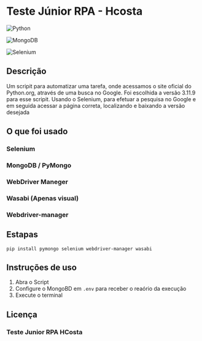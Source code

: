 # Teste Júnior RPA - Hcosta 

![Python](https://img.shields.io/badge/python-3670A0?style=for-the-badge&logo=python&logoColor=ffdd54)

![MongoDB](https://img.shields.io/badge/MongoDB-%234ea94b.svg?style=for-the-badge&logo=mongodb&logoColor=white)

![Selenium](https://img.shields.io/badge/-selenium-%43B02A?style=for-the-badge&logo=selenium&logoColor=white)

## Descrição 
Um scripit para automatizar uma tarefa, onde acessamos o site oficial do Python.org, através de uma busca no Google.
Foi escolhida a versão 3.11.9 para esse scripit.
Usando o Selenium, para efetuar a pesquisa no Google e em seguida acessar a página correta, localizando e baixando a versão desejada

## O que foi usado
### Selenium
### MongoDB / PyMongo
### WebDriver Maneger
### Wasabi (Apenas visual)
### Webdriver-manager

## Estapas

``` pip install pymongo selenium webdriver-manager wasabi ```

## Instruções de uso

1. Abra o Script
2. Configure o MongoBD em ```.env``` para receber o reaório da execução
3. Execute o terminal

## Licença

### Teste Junior RPA HCosta
